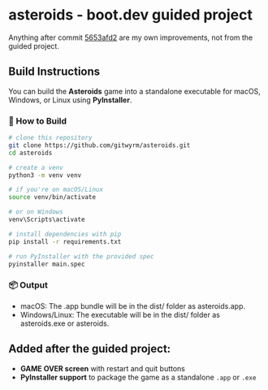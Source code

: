 # asteroids - boot.dev guided project

Anything after commit [5653afd2](../../commit/5653afd275dc149f49c2768bd065c235fc35382c) are my own improvements, not from the guided project.

## Build Instructions

You can build the **Asteroids** game into a standalone executable for macOS, Windows, or Linux using **PyInstaller**.

### 🔧 How to Build

```bash
# clone this repository
git clone https://github.com/gitwyrm/asteroids.git
cd asteroids

# create a venv
python3 -m venv venv

# if you're on macOS/Linux
source venv/bin/activate

# or on Windows
venv\Scripts\activate

# install dependencies with pip
pip install -r requirements.txt

# run PyInstaller with the provided spec
pyinstaller main.spec
```

### 📦 Output
- macOS: The .app bundle will be in the dist/ folder as asteroids.app.
- Windows/Linux: The executable will be in the dist/ folder as asteroids.exe or asteroids.

## Added after the guided project:

- **GAME OVER screen** with restart and quit buttons
- **PyInstaller support** to package the game as a standalone `.app` or `.exe`
